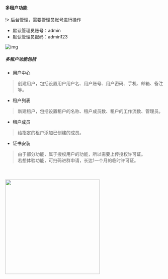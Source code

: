 #### 多租户功能

!> 后台管理，需要管理员账号进行操作

- 默认管理员账号：admin
- 默认管理员密码：admin123

![img](https://img.isxcode.com/picgo/20230527160743.png)

##### 多租户功能包括

- 用户中心
> 创建用户，包括设置用户用户名、用户账号、用户密码、手机、邮箱、备注等。

- 租户列表
> 新建租户，包括设置租户的名称、租户成员数、租户的工作流数、管理员。

- 租户成员
> 给指定的租户添加已创建的成员。

- 证书安装
> 由于部分功能，属于授权用户的功能，所以需要上传授权许可证。<br/>
> 若想体验功能，可扫码进群申请，长达1一个月的临时许可证。

<br/>

<h4>
<img class="link-wechat" src="https://img.isxcode.com/picgo/20230414172307.png" width="300">
</h4>
